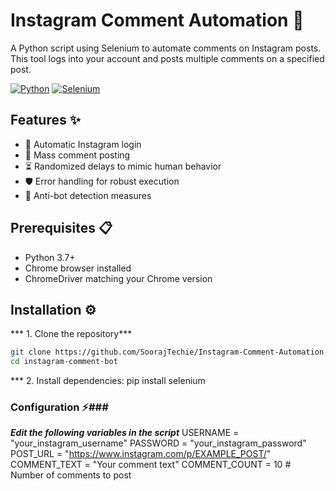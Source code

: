 # Instagram Comment Automation 🤖

A Python script using Selenium to automate comments on Instagram posts. This tool logs into your account and posts multiple comments on a specified post.

[![Python](https://img.shields.io/badge/Python-3.7%2B-blue)](https://www.python.org/)
[![Selenium](https://img.shields.io/badge/Selenium-4.0%2B-orange)](https://www.selenium.dev/)

## Features ✨
- 🔐 Automatic Instagram login
- 💬 Mass comment posting
- ⏳ Randomized delays to mimic human behavior
- 🛡️ Error handling for robust execution
- 🚫 Anti-bot detection measures

## Prerequisites 📋
- Python 3.7+
- Chrome browser installed
- ChromeDriver matching your Chrome version

## Installation ⚙️

*** 1. Clone the repository***
```bash
git clone https://github.com/SoorajTechie/Instagram-Comment-Automation.git
cd instagram-comment-bot
```
*** 2. Install dependencies:
   pip install selenium


### Configuration ⚡###
***Edit the following variables in the script***
USERNAME = "your_instagram_username"
PASSWORD = "your_instagram_password"
POST_URL = "https://www.instagram.com/p/EXAMPLE_POST/"  
COMMENT_TEXT = "Your comment text"
COMMENT_COUNT = 10  # Number of comments to post
